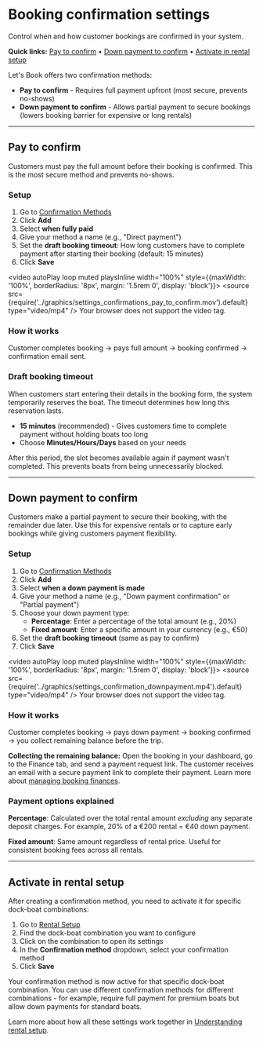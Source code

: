 # Booking confirmation settings

Control when and how customer bookings are confirmed in your system.

**Quick links:** [Pay to confirm](#pay-to-confirm) • [Down payment to confirm](#down-payment-to-confirm) • [Activate in rental setup](#activate-in-rental-setup)

Let's Book offers two confirmation methods:

- **Pay to confirm** - Requires full payment upfront (most secure, prevents no-shows)
- **Down payment to confirm** - Allows partial payment to secure bookings (lowers booking barrier for expensive or long rentals)

---

## Pay to confirm

Customers must pay the full amount before their booking is confirmed. This is the most secure method and prevents no-shows.

### Setup

1. Go to [Confirmation Methods](https://dashboard.letsbook.app/confirmation-methods)
2. Click **Add**
3. Select **when fully paid**
4. Give your method a name (e.g., "Direct payment")
5. Set the **draft booking timeout**: How long customers have to complete payment after starting their booking (default: 15 minutes)
6. Click **Save**

<video autoPlay loop muted playsInline width="100%" style={{maxWidth: '100%', borderRadius: '8px', margin: '1.5rem 0', display: 'block'}}>
  <source src={require('../graphics/settings_confirmations_pay_to_confirm.mov').default} type="video/mp4" />
  Your browser does not support the video tag.
</video>

### How it works

Customer completes booking → pays full amount → booking confirmed → confirmation email sent.

### Draft booking timeout

When customers start entering their details in the booking form, the system temporarily reserves the boat. The timeout determines how long this reservation lasts.

- **15 minutes** (recommended) - Gives customers time to complete payment without holding boats too long
- Choose **Minutes/Hours/Days** based on your needs

After this period, the slot becomes available again if payment wasn't completed. This prevents boats from being unnecessarily blocked.

---

## Down payment to confirm

Customers make a partial payment to secure their booking, with the remainder due later. Use this for expensive rentals or to capture early bookings while giving customers payment flexibility.

### Setup

1. Go to [Confirmation Methods](https://dashboard.letsbook.app/confirmation-methods)
2. Click **Add**
3. Select **when a down payment is made**
4. Give your method a name (e.g., "Down payment confirmation" or "Partial payment")
5. Choose your down payment type:
    - **Percentage**: Enter a percentage of the total amount (e.g., 20%)
    - **Fixed amount**: Enter a specific amount in your currency (e.g., €50)
6. Set the **draft booking timeout** (same as pay to confirm)
7. Click **Save**

<video autoPlay loop muted playsInline width="100%" style={{maxWidth: '100%', borderRadius: '8px', margin: '1.5rem 0', display: 'block'}}>
  <source src={require('../graphics/settings_confirmation_downpayment.mp4').default} type="video/mp4" />
  Your browser does not support the video tag.
</video>

### How it works

Customer completes booking → pays down payment → booking confirmed → you collect remaining balance before the trip.

**Collecting the remaining balance:** Open the booking in your dashboard, go to the Finance tab, and send a payment request link. The customer receives an email with a secure payment link to complete their payment. Learn more about [managing booking finances](/guides/day-to-day/bookings/manage-booking-finances).

### Payment options explained

**Percentage**: Calculated over the total rental amount _excluding_ any separate deposit charges. For example, 20% of a €200 rental = €40 down payment.

**Fixed amount**: Same amount regardless of rental price. Useful for consistent booking fees across all rentals.

---

## Activate in rental setup

After creating a confirmation method, you need to activate it for specific dock-boat combinations:

1. Go to [Rental Setup](https://dashboard.letsbook.app/rental-setup)
2. Find the dock-boat combination you want to configure
3. Click on the combination to open its settings
4. In the **Confirmation method** dropdown, select your confirmation method
5. Click **Save**

Your confirmation method is now active for that specific dock-boat combination. You can use different confirmation methods for different combinations - for example, require full payment for premium boats but allow down payments for standard boats.

Learn more about how all these settings work together in [Understanding rental setup](/guides/settings/understanding-rental-setup).

